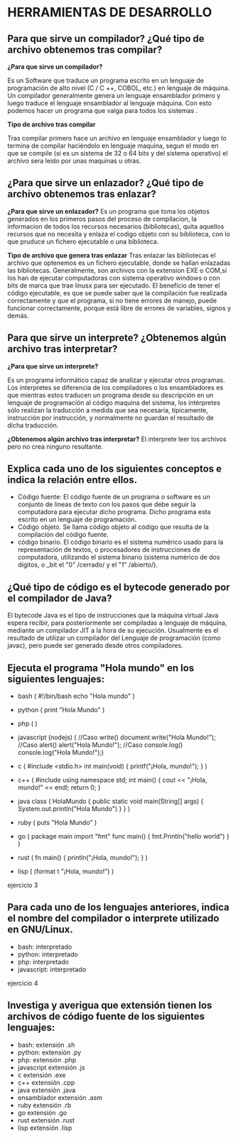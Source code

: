 # HERRAMIENTAS DE DESARROLLO

## Para que sirve un compilador? ¿Qué tipo de archivo obtenemos tras compilar?

**¿Para que sirve un compilador?**

Es un Software que traduce un programa escrito en un lenguaje de programación de alto nivel (C / C ++, COBOL, etc.) en lenguaje de máquina. Un compilador generalmente genera un lenguaje ensamblador primero y luego traduce el lenguaje ensamblador al lenguaje máquina. Con esto podemos hacer un programa que valga para todos los sistemas .

**Tipo de archivo tras compilar**

Tras compilar primero hace un archivo en lenguaje ensamblador y luego lo termina de compilar haciéndolo en lenguaje maquina, segun el modo en que se compile (si es un sistema de 32 o 64 bits y del sistema operativo) el archivo sera leido por unas maquinas u 
otras.

## ¿Para que sirve un enlazador? ¿Qué tipo de archivo obtenemos tras enlazar?

**¿Para que sirve un enlazador?**
Es un programa que toma los objetos generados en los primeros pasos del proceso de compilacion, la informacion de todos los recursos necesarios (bibliotecas), quita aquellos recursos que no necesita y enlaza el codigo objeto con su biblioteca, con lo que pruduce 
un fichero ejecutable o una biblioteca.

**Tipo de archivo que genera tras enlazar**
Tras enlazar las bibliotecas el archivo que optenemos es un fichero ejecutable, donde se hallan enlazadas las bibliotecas. Generalmente, son archivos con la extension EXE o COM,si los han de ejecutar computadoras con sistema operativo windows o con bits de marca 
que trae linusx para ser ejecutado.
El beneficio de tener el código ejecutable, es que se puede saber que la compilación fue realizada correctamente y que el programa, si no tiene errores de manejo, puede funcionar correctamente, porque está libre de errores de variables, signos y demás.

## Para que sirve un interprete? ¿Obtenemos algún archivo tras interpretar?

**¿Para que sirve un interprete?**

Es un programa informático capaz de analizar y ejecutar otros programas. Los interpretes se diferencia de los compiladores o los ensambladores es que mientras estos traducen un programa desde su descripción en un lenguaje de programación al código maquina del sistema, los intérpretes sólo realizan la traducción a medida que sea necesaria, típicamente, instrucción por instrucción, y normalmente no guardan el resultado de dicha traducción.

**¿Obtenemos algún archivo tras interpretar?**
El interprete leer los archivos pero no crea ninguno resultante.

## Explica cada uno de los siguientes conceptos e indica la relación entre ellos.

-   Código fuente: El código fuente de un programa o software es un conjunto de lineas de texto con los pasos que debe seguir la computadora para ejecutar dicho programa. Dicho programa esta escrito en un lenguaje de programación.
-   Código objeto. Se llama código objeto al código que resulta de la compilación del código fuente.
-   código binario. El código binario es el sistema numérico usado para la representación de textos, o procesadores de instrucciones de computadora, utilizando el sistema binario (sistema numérico de dos dígitos, o _bit el "0" /cerrado/ y el "1" /abierto/).


##  ¿Qué tipo de código es el bytecode generado por el compilador de Java?

El bytecode Java es el tipo de instrucciones que la máquina virtual Java espera recibir, para posteriormente ser compiladas a lenguaje de máquina, mediante un compilador JIT  a la hora de su ejecución. Usualmente es el resultado de utilizar un compilador del Lenguaje de programación (como javac), pero puede ser generado desde otros compiladores.

## Ejecuta el programa "Hola mundo" en los siguientes lenguajes:

-   bash ( #!/bin/bash
  echo "Hola mundo" )
  
-   python ( print "Hola Mundo" )

-   php (  <?php echo 'Hola Mundo!'; ?> )

-   javascript (nodejs) ( //Caso write()
document.write("Hola Mundo!");
//Caso alert()
alert("Hola Mundo!");
//Caso console.log()
console.log("Hola Mundo!");)

-   c (   #include <stdio.h>
int main(void)
{
 printf("¡Hola, mundo!");
}   )
-   c++  ( #include <iostream>
using namespace std;
int main()
{
   cout << "¡Hola, mundo!" << endl;
   return 0;
}
-   java class ( HolaMundo
{
    public static void main(String[] args)
    {
        System.out.println("Hola Mundo")
    }
}    )
-   ruby (  puts "Hola Mundo" )
-   go ( package main
import "fmt"
func main() {
    fmt.Println("hello world")
}  )
-   rust ( fn main() {
    println("¡Hola, mundo!");
} )
-   lisp (  (format t "¡Hola, mundo!") )


ejercicio 3 


## Para cada uno de los lenguajes anteriores, indica el nombre del compilador o interprete utilizado en GNU/Linux.

-   bash: interpretado
-   python: interpretado
-   php: interpretado
-   javascript: interpretado



ejercicio 4


## Investiga y averigua que extensión tienen los archivos de código fuente de los siguientes lenguajes:

-   bash: extensión .sh 
-   python: extensión .py
-   php: extensión .php
-   javascript extensión .js
-   c extensión .exe
-   c++ extensión .cpp
-   java extensión .java
-   ensamblador extensión .asm
-   ruby extensión .rb
-   go extensión .go
-   rust  extensión .rust
-   lisp extensión .lisp
